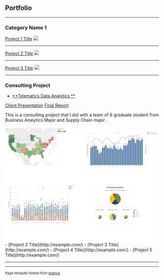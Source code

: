 ## Portfolio

---

### Category Name 1 

[Project 1 Title](/sample_page)
<img src="images/dummy_thumbnail.jpg?raw=true"/>

---
[Project 2 Title](/pdf/sample_presentation.pdf)
<img src="images/dummy_thumbnail.jpg?raw=true"/>

---
[Project 3 Title](http://example.com/)
<img src="images/dummy_thumbnail.jpg?raw=true"/>

---

### Consulting Project

- [**Telematics Data Analytics **](https://github.com/jessiehangle/jessiehangle.github.io/blob/master/pdf/Consulting%20Project%20Presentation.pdf)

<p align="left">
<a href="https://github.com/jessiehangle/jessiehangle.github.io/blob/master/pdf/Consulting%20Project%20Presentation.pdf">Client Presentation</a>
<a href="https://github.com/jessiehangle/jessiehangle.github.io/blob/master/pdf/Telematics%20Final%20Report.pdf">Final Report</a>  
</p>
<div style="text-align: justify">This is a consulting project that I did with a team of 6 graduate student from Business Analytics Major and Supply Chain major .</div>
<br>
<img src="https://github.com/jessiehangle/jessiehangle.github.io/blob/master/images/Telematics.jpg?raw=true"/>
<br>
- [Project 2 Title](http://example.com/)
- [Project 3 Title](http://example.com/)
- [Project 4 Title](http://example.com/)
- [Project 5 Title](http://example.com/)

---




---
<p style="font-size:11px">Page template forked from <a href="https://github.com/evanca/quick-portfolio">evanca</a></p>
<!-- Remove above link if you don't want to attibute -->
